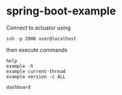 # spring-boot-example


Connect to actuator using 
```shell
ssh -p 2000 user@localhost
```

then execute commands

```shell
help
example -h
example current-thread
example version -c ALL

dashboard
````